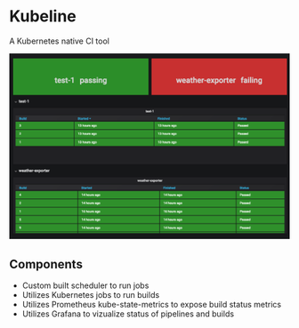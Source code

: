 # Kubeline
A Kubernetes native CI tool

![Dashboard](dev/dashboard.png)

## Components
- Custom built scheduler to run jobs
- Utilizes Kubernetes jobs to run builds
- Utilizes Prometheus kube-state-metrics to expose build status metrics
- Utilizes Grafana to vizualize status of pipelines and builds
